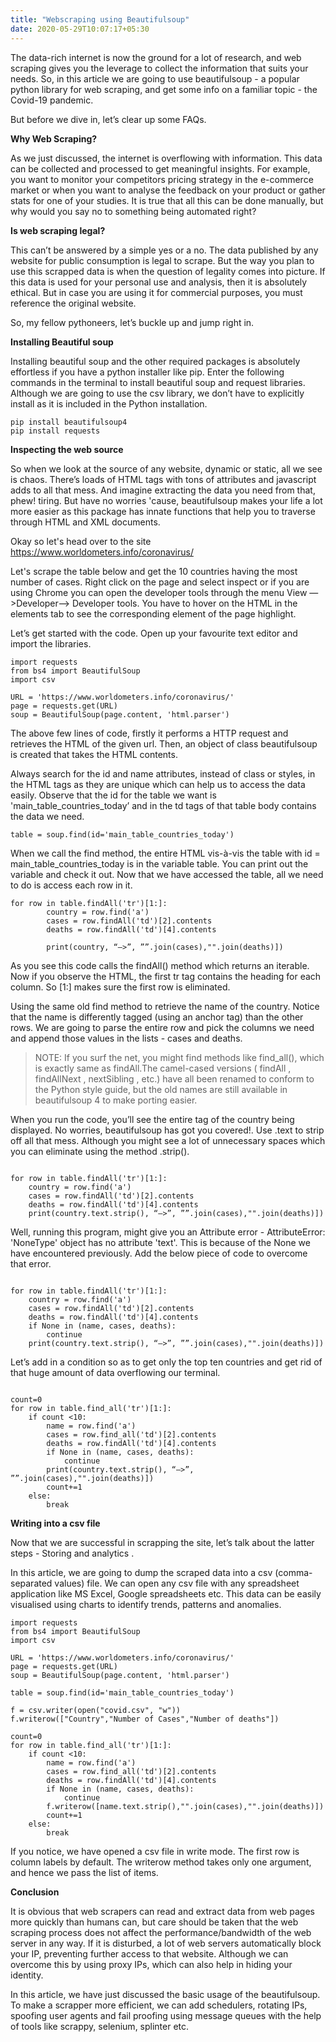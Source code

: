 ```yaml
---
title: "Webscraping using Beautifulsoup"
date: 2020-05-29T10:07:17+05:30
---
```


The data-rich internet is now the ground for a lot of research, and web scraping gives you the leverage to collect the information that suits your needs.
So, in this article we are going to use beautifulsoup - a popular python library for web scraping, and get some info on a familiar topic - the Covid-19 pandemic.

But before we dive in, let’s clear up some FAQs.

**Why Web Scraping?**

As we just discussed, the internet is overflowing with information. This data can be collected and processed to get meaningful insights. For example, you want to monitor your competitors pricing strategy in the e-commerce market or when you want to analyse the feedback on your product or gather stats for one of your studies. It is true that all this can be done manually, but why would you say no to something being automated right? 

**Is web scraping legal?**

This can’t be answered by a simple yes or a no. The data published by any website for public consumption is legal to scrape. But the way you plan to use this scrapped data is when the question of legality comes into picture. If this data is used for your personal use and analysis, then it is absolutely ethical. But in case you are using it for commercial purposes, you must reference the original website.

So, my fellow pythoneers, let’s buckle up and jump right in.


**Installing Beautiful soup**

Installing beautiful soup and the other required packages is absolutely effortless if you have a python installer like pip. Enter the following commands in the terminal to install beautiful soup and request libraries. Although we are going to use the csv library, we don’t have to explicitly install as it is included in the Python installation.


```
pip install beautifulsoup4
pip install requests

```



**Inspecting the web source**

So when we look at the source of any website, dynamic or static, all we see is chaos. There’s loads of HTML tags with tons of attributes and javascript adds to all that mess. And imagine extracting the data you need from that, phew! tiring. But have no worries 'cause, beautifulsoup makes your life a lot more easier as this package has innate functions that help you to traverse through HTML and XML documents. 

Okay so let's head over to the site https://www.worldometers.info/coronavirus/ 

Let's scrape the table below and get the 10 countries having the most number of cases. Right click on the page and select inspect or if you are using Chrome you can open the developer tools through the menu View —>Developer—> Developer tools. You have to hover on the HTML in the elements tab to see the corresponding element of the page highlight.

 Let’s get started with the code. Open up your favourite text editor and import the libraries.

```
import requests
from bs4 import BeautifulSoup
import csv
 
URL = 'https://www.worldometers.info/coronavirus/'
page = requests.get(URL)
soup = BeautifulSoup(page.content, 'html.parser')

```

 The above few lines of code, firstly it performs a HTTP request and retrieves the HTML of the given url. Then, an object of class beautifulsoup is created that takes the HTML contents. 

Always search for the id and name attributes, instead of class or styles, in the HTML tags as they are unique which can help us to access the data easily. Observe that the id for the table we want is 'main_table_countries_today’ and in the td tags of that table body contains the data we need. 

```
table = soup.find(id='main_table_countries_today')

```

When we call the find method, the entire HTML vis-à-vis the table with id = main_table_countries_today is in the variable table. You can print out the variable and check it out.
Now that we have accessed the table, all we need to do is access each row in it.

```
for row in table.findAll('tr')[1:]:  
		country = row.find('a')
		cases = row.findAll('td')[2].contents
		deaths = row.findAll('td')[4].contents

		print(country, “—>”, ””.join(cases),"".join(deaths)])

```

As you see this code calls the findAll() method which returns an iterable. Now if you observe the HTML, the first tr tag contains the heading for each column. So [1:] makes sure the first row is eliminated.

Using the same old find method to retrieve the name of the country. Notice that the name is differently tagged (using an anchor tag) than the other rows. 
We are going to parse the entire row and pick the columns we need and append those values in the lists - cases and deaths.

>NOTE: If you surf the net, you might find methods like find_all(), which is exactly same as findAll.The camel-cased versions ( findAll , findAllNext , nextSibling , etc.) have all been renamed to conform to the Python style guide, but the old names are still available in beautifulsoup 4 to make porting easier.


When you run the code, you’ll see the entire tag of the country being displayed. No worries, beautifulsoup has got you covered!. Use .text to strip off all that mess. Although you might see a lot of unnecessary spaces which you can eliminate using the method .strip().



```

for row in table.findAll('tr')[1:]:  
	country = row.find('a')
	cases = row.findAll('td')[2].contents
	deaths = row.findAll('td')[4].contents
	print(country.text.strip(), “—>”, ””.join(cases),"".join(deaths)])
```

Well, running this program, might give you an Attribute error - AttributeError: 'NoneType' object has no attribute 'text'. This is because of the None we have encountered previously. Add the below piece of code to overcome that error.

```

for row in table.findAll('tr')[1:]:  
	country = row.find('a')
	cases = row.findAll('td')[2].contents
	deaths = row.findAll('td')[4].contents
	if None in (name, cases, deaths):
		continue
	print(country.text.strip(), “—>”, ””.join(cases),"".join(deaths)])

```

Let’s add in a condition so as to get only the top ten countries and get rid of that huge amount of data overflowing our terminal. 

```

count=0
for row in table.find_all('tr')[1:]:  
	if count <10:
		name = row.find('a')
		cases = row.find_all('td')[2].contents
		deaths = row.findAll('td')[4].contents
		if None in (name, cases, deaths):
			continue
		print(country.text.strip(), “—>”, ””.join(cases),"".join(deaths)])
		count+=1
	else:
		break

```

**Writing into a csv file**

Now that we are successful in scrapping the site, let’s talk about the latter steps - Storing and analytics .

In this article, we are going to dump the scraped data into a csv (comma-separated values) file. We can open any csv file with any spreadsheet application like MS Excel, Google spreadsheets etc. This data can be easily visualised using charts to identify trends, patterns and anomalies. 

```
import requests
from bs4 import BeautifulSoup
import csv

URL = 'https://www.worldometers.info/coronavirus/'
page = requests.get(URL)
soup = BeautifulSoup(page.content, 'html.parser')

table = soup.find(id='main_table_countries_today')

f = csv.writer(open("covid.csv", "w"))
f.writerow(["Country","Number of Cases","Number of deaths"])

count=0
for row in table.find_all('tr')[1:]:  
	if count <10:
		name = row.find('a')
		cases = row.find_all('td')[2].contents
		deaths = row.findAll('td')[4].contents
		if None in (name, cases, deaths):
			continue
		f.writerow([name.text.strip(),"".join(cases),"".join(deaths)])
		count+=1
	else:
		break

```
If you notice, we have opened a csv file in write mode. The first row is column labels by default. The writerow method takes only one argument, and hence we pass the list of items.


**Conclusion**

It is obvious that web scrapers can read and extract data from web pages more quickly than humans can, but care should be taken that the web scraping process does not affect the performance/bandwidth of the web server in any way. If it is disturbed, a lot of web servers automatically block your IP, preventing further access to that website. Although we can overcome this by using proxy IPs, which can also help in hiding your identity.

In this article, we have just discussed the basic usage of the beautifulsoup. To make a scrapper more efficient, we can add schedulers, rotating IPs, spoofing user agents and fail proofing  using message queues with the help of tools like scrappy, selenium, splinter etc.  
 
